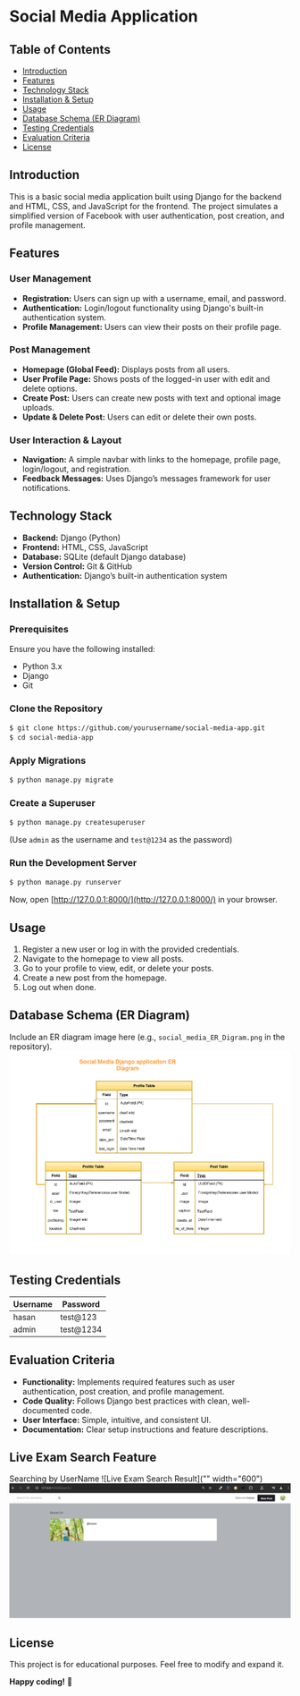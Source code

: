# Social Media Application

## Table of Contents

- [Introduction](#introduction)
- [Features](#features)
- [Technology Stack](#technology-stack)
- [Installation & Setup](#installation--setup)
- [Usage](#usage)
- [Database Schema (ER Diagram)](#database-schema-er-diagram)
- [Testing Credentials](#testing-credentials)
- [Evaluation Criteria](#evaluation-criteria)
- [License](#license)

## Introduction

This is a basic social media application built using Django for the backend and HTML, CSS, and JavaScript for the frontend. The project simulates a simplified version of Facebook with user authentication, post creation, and profile management.

## Features

### User Management
- **Registration:** Users can sign up with a username, email, and password.
- **Authentication:** Login/logout functionality using Django's built-in authentication system.
- **Profile Management:** Users can view their posts on their profile page.

### Post Management
- **Homepage (Global Feed):** Displays posts from all users.
- **User Profile Page:** Shows posts of the logged-in user with edit and delete options.
- **Create Post:** Users can create new posts with text and optional image uploads.
- **Update & Delete Post:** Users can edit or delete their own posts.

### User Interaction & Layout
- **Navigation:** A simple navbar with links to the homepage, profile page, login/logout, and registration.
- **Feedback Messages:** Uses Django’s messages framework for user notifications.

## Technology Stack

- **Backend:** Django (Python)
- **Frontend:** HTML, CSS, JavaScript
- **Database:** SQLite (default Django database)
- **Version Control:** Git & GitHub
- **Authentication:** Django’s built-in authentication system

## Installation & Setup

### Prerequisites
Ensure you have the following installed:
- Python 3.x
- Django
- Git

### Clone the Repository
```sh
$ git clone https://github.com/yourusername/social-media-app.git
$ cd social-media-app
```


### Apply Migrations
```sh
$ python manage.py migrate
```

### Create a Superuser
```sh
$ python manage.py createsuperuser
```
(Use `admin` as the username and `test@1234` as the password)

### Run the Development Server
```sh
$ python manage.py runserver
```
Now, open [http://127.0.0.1:8000/](http://127.0.0.1:8000/) in your browser.

## Usage

1. Register a new user or log in with the provided credentials.
2. Navigate to the homepage to view all posts.
3. Go to your profile to view, edit, or delete your posts.
4. Create a new post from the homepage.
5. Log out when done.

## Database Schema (ER Diagram)
Include an ER diagram image here (e.g., `social_media_ER_Digram.png` in the repository).
<img src="https://raw.githubusercontent.com/mhtusher131/social_media_application/main/social_media/social_media_ER_Diagram.png" width="600">


## Testing Credentials

| Username | Password |
|----------|----------|
| hasan | test@123 |
| admin | test@1234 |

## Evaluation Criteria

- **Functionality:** Implements required features such as user authentication, post creation, and profile management.
- **Code Quality:** Follows Django best practices with clean, well-documented code.
- **User Interface:** Simple, intuitive, and consistent UI.
- **Documentation:** Clear setup instructions and feature descriptions.
## Live Exam Search Feature
Searching by UserName
![Live Exam Search Result](""  width="600")
<img src="https://raw.githubusercontent.com/mhtusher131/social_media_application/main/Live_exam_search_result.png" width="600">

## License

This project is for educational purposes. Feel free to modify and expand it.

**Happy coding!** 🎉
